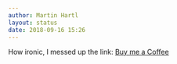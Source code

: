 ```yaml
---
author: Martin Hartl
layout: status
date: 2018-09-16 15:26
---
```

How ironic, I messed up the link:
[Buy me a Coffee](http://buymeacoff.ee/K8rIJMa5S)